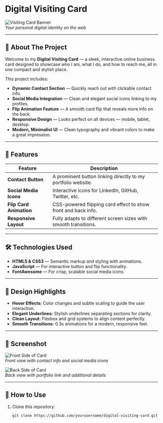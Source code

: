 # Digital Visiting Card

![Visiting Card Banner](https://user-images.githubusercontent.com/yourusername/yourimage.png)  
*Your personal digital identity on the web*

---

## 🚀 About The Project

Welcome to my **Digital Visiting Card** — a sleek, interactive online business card designed to showcase who I am, what I do, and how to reach me, all in one compact and stylish place.

This project includes:

- **Dynamic Contact Section** — Quickly reach out with clickable contact info.  
- **Social Media Integration** — Clean and elegant social icons linking to my profiles.  
- **Flip Animation Feature** — A smooth card flip that reveals more info on the back.  
- **Responsive Design** — Looks perfect on all devices — mobile, tablet, desktop.  
- **Modern, Minimalist UI** — Clean typography and vibrant colors to make a great impression.  

---

## 🎯 Features

| Feature                | Description                                                    |
|------------------------|----------------------------------------------------------------|
| **Contact Button**      | A prominent button linking directly to my portfolio website.  |
| **Social Media Icons**  | Interactive icons for LinkedIn, GitHub, Twitter, etc.          |
| **Flip Card Animation** | CSS-powered flipping card effect to show front and back info. |
| **Responsive Layout**   | Fully adapts to different screen sizes with smooth transitions.|

---

## 🛠️ Technologies Used

- **HTML5 & CSS3** — Semantic markup and styling with animations.  
- **JavaScript** — For interactive button and flip functionality.  
- **FontAwesome** — For crisp, scalable social media icons.  

---

## 🎨 Design Highlights

- **Hover Effects:** Color changes and subtle scaling to guide the user interaction.  
- **Elegant Underlines:** Stylish underlines separating sections for clarity.  
- **Clean Layout:** Flexbox and grid systems to align content perfectly.  
- **Smooth Transitions:** 0.3s animations for a modern, responsive feel.  

---

## 📸 Screenshot

![Front Side of Card](https://user-images.githubusercontent.com/yourusername/front.png)  
*Front view with contact info and social media icons*

![Back Side of Card](https://user-images.githubusercontent.com/yourusername/back.png)  
*Back view with portfolio link and additional details*

---

## 🚀 How to Use

1. Clone this repository:  
   ```bash
   git clone https://github.com/yourusername/digital-visiting-card.git
